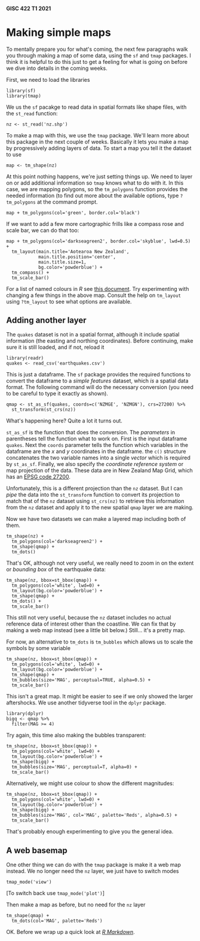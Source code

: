 #### GISC 422 T1 2021
# Making simple maps
To mentally prepare you for what's coming, the next few paragraphs walk you through making a map of some data, using the `sf` and `tmap` packages. I think it is helpful to do this just to get a feeling for what is going on before we dive into details in the coming weeks.

First, we need to load the libraries
```{r}
library(sf)
library(tmap)
```
We us the `sf` pacakge to read data in spatial formats like shape files, with the `st_read` function:
```{r}
nz <- st_read('nz.shp')
```
To make a map with this, we use the `tmap` package. We'll learn more about this package in the next couple of weeks. Basically it lets you make a map by progressively adding layers of data. To start a map you tell it the dataset to use
```{r}
map <- tm_shape(nz)
```
At this point nothing happens, we're just setting things up. We need to layer on or add additional information so `tmap` knows what to do with it. In this case, we are mapping polygons, so the `tm_polygons` function provides the needed information (to find out more about the available options, type `?tm_polygons` at the command prompt.
```{r}
map + tm_polygons(col='green', border.col='black')
```
If we want to add a few more cartographic frills like a compass rose and scale bar, we can do that too:
```{r}
map + tm_polygons(col='darkseagreen2', border.col='skyblue', lwd=0.5) +
  tm_layout(main.title='Aotearoa New Zealand',
            main.title.position='center',
            main.title.size=1,
            bg.color='powderblue') +
  tm_compass() +
  tm_scale_bar()
```

For a list of named colours in *R* see [this document](http://www.stat.columbia.edu/~tzheng/files/Rcolor.pdf). Try experimenting with changing a few things in the above map. Consult the help on `tm_layout` using `?tm_layout` to see what options are available.

## Adding another layer
The `quakes` dataset is not in a spatial format, although it include spatial information (the easting and northing coordinates). Before continuing, make sure it is still loaded, and if not, reload it
```{r}
library(readr)
quakes <- read_csv('earthquakes.csv')
```

This is just a dataframe. The `sf` package provides the required functions to convert the dataframe to a *simple features* dataset, which *is* a spatial data format. The following command will do the necessary conversion (you need to be careful to type it exactly as shown).
```{r}
qmap <- st_as_sf(quakes, coords=c('NZMGE', 'NZMGN'), crs=27200) %>%
  st_transform(st_crs(nz))
```
What's happening here? Quite a lot it turns out.

`st_as_sf` is the function that does the conversion. The *parameters* in parentheses tell the function what to work on. First is the input dataframe `quakes`. Next the `coords` parameter tells the function which variables in the dataframe are the *x* and *y* coordinates in the dataframe. the `c()` structure concatenates the two variable names into a single *vector* which is required by `st_as_sf`. Finally, we also specify the *coordinate reference system* or map projection of the data. These data are in New Zealand Map Grid, which has an [EPSG code 27200](https://epsg.io/27200).

Unfortunately, this is a different projection than the `nz` dataset. But I can *pipe* the data into the `st_transform` function to convert its projection to match that of the `nz` dataset using `st_crs(nz)` to retrieve this information from the `nz` dataset and apply it to the new spatial `qmap` layer we are making.

Now we have two datasets we can make a layered map including both of them.
```{r}
tm_shape(nz) +
  tm_polygons(col='darkseagreen2') +
  tm_shape(qmap) +
  tm_dots()
```

That's OK, although not very useful, we really need to zoom in on the extent or *bounding box* of the earthquake data:
```{r}
tm_shape(nz, bbox=st_bbox(qmap)) +
  tm_polygons(col='white', lwd=0) +
  tm_layout(bg.color='powderblue') +
  tm_shape(qmap) +
  tm_dots() +
  tm_scale_bar()
```

This still not very useful, because the `nz` dataset includes no actual reference data of interest other than the coastline. We can fix that by making a web map instead (see a little bit below.) Still... it's a pretty map.

For now, an alternative to `tm_dots` is `tm_bubbles` which allows us to scale the symbols by some variable
```{r}
tm_shape(nz, bbox=st_bbox(qmap)) +
  tm_polygons(col='white', lwd=0) +
  tm_layout(bg.color='powderblue') +
  tm_shape(qmap) +
  tm_bubbles(size='MAG', perceptual=TRUE, alpha=0.5) +
  tm_scale_bar()
```

This isn't a great map. It might be easier to see if we only showed the larger aftershocks. We use another tidyverse tool in the `dplyr` package.

```{r}
library(dplyr)
bigq <- qmap %>%
  filter(MAG >= 4)
```

Try again, this time also making the bubbles transparent:

```{r}
tm_shape(nz, bbox=st_bbox(qmap)) +
  tm_polygons(col='white', lwd=0) +
  tm_layout(bg.color='powderblue') +
  tm_shape(bigq) +
  tm_bubbles(size='MAG', perceptual=T, alpha=0) +
  tm_scale_bar()
```

Alternatively, we might use colour to show the different magnitudes:

```{r}
tm_shape(nz, bbox=st_bbox(qmap)) +
  tm_polygons(col='white', lwd=0) +
  tm_layout(bg.color='powderblue') +
  tm_shape(bigq) +
  tm_bubbles(size='MAG', col='MAG', palette='Reds', alpha=0.5) +
  tm_scale_bar()
```

That's probably enough experimenting to give you the general idea.

## A web basemap
One other thing we can do with the `tmap` package is make it a web map instead. We no longer need the `nz` layer, we just have to switch modes
```{r}
tmap_mode('view')
```

[To switch back use `tmap_mode('plot')`]

Then make a map as before, but no need for the `nz` layer

```{r}
tm_shape(qmap) +
  tm_dots(col='MAG', palette='Reds')
```
OK. Before we wrap up a quick look at [_R Markdown_](05-r-markdown.md).
